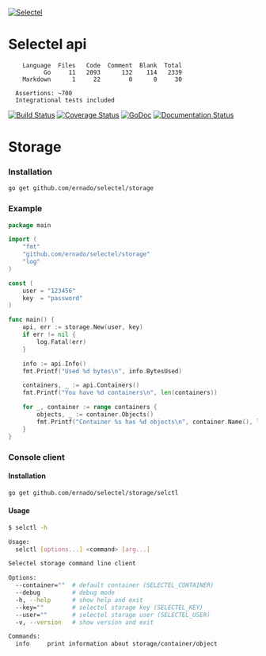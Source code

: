 [![Selectel](http://blog.selectel.ru/wp-content/themes/selectel/static/img/selectel.png)](https://selectel.ru/)

Selectel api
=======
```
    Language  Files   Code  Comment  Blank  Total
          Go     11   2093      132    114   2339
    Markdown      1     22        0      8     30

  Assertions: ~700
  Integrational tests included
```

[![Build Status](https://travis-ci.org/ernado/selectel.svg?branch=master)](https://travis-ci.org/ernado/selectel)
[![Coverage Status](https://img.shields.io/coveralls/ernado/selectel.svg)](https://coveralls.io/r/ernado/selectel)
[![GoDoc](https://godoc.org/github.com/ernado/selectel?status.svg)](https://godoc.org/github.com/ernado/selectel)
[![Documentation Status](https://readthedocs.org/projects/selectel-api/badge/?version=latest)](http://selectel-api.readthedocs.org/en/latest/)

Storage
=======

### Installation
```bash
go get github.com/ernado/selectel/storage
```

### Example 
```go
package main

import (
	"fmt"
	"github.com/ernado/selectel/storage"
	"log"
)

const (
	user = "123456"
	key  = "password"
)

func main() {
	api, err := storage.New(user, key)
	if err != nil {
		log.Fatal(err)
	}

	info := api.Info()
	fmt.Printf("Used %d bytes\n", info.BytesUsed)

	containers, _ := api.Containers()
	fmt.Printf("You have %d containers\n", len(containers))

	for _, container := range containers {
		objects, _ := container.Objects()
		fmt.Printf("Container %s has %d objects\n", container.Name(), len(objects))
	}
}

```

### Console client

#### Installation

```bash
go get github.com/ernado/selectel/storage/selctl	
```

#### Usage

```bash
$ selctl -h

Usage:
  selctl [options...] <command> [arg...]

Selectel storage command line client

Options:
  --container=""  # default container (SELECTEL_CONTAINER)
  --debug         # debug mode
  -h, --help      # show help and exit
  --key=""        # selectel storage key (SELECTEL_KEY)
  --user=""       # selectel storage user (SELECTEL_USER)
  -v, --version   # show version and exit

Commands:
  info     print information about storage/container/object
```
